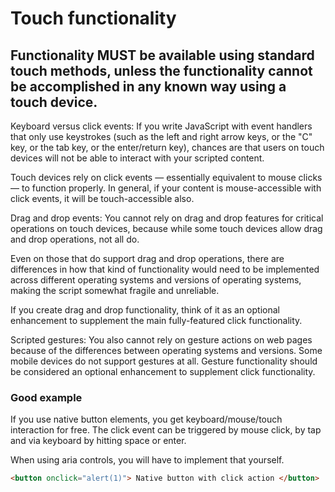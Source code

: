 # Touch functionality

## Functionality MUST be available using standard touch methods, unless the functionality cannot be accomplished in any known way using a touch device.

Keyboard versus click events: If you write JavaScript with event handlers that only use keystrokes (such as the left and right arrow keys, or the "C" key, or the tab key, or the enter/return key), chances are that users on touch devices will not be able to interact with your scripted content.

Touch devices rely on click events — essentially equivalent to mouse clicks — to function properly. In general, if your content is mouse-accessible with click events, it will be touch-accessible also.

Drag and drop events: You cannot rely on drag and drop features for critical operations on touch devices, because while some touch devices allow drag and drop operations, not all do.

Even on those that do support drag and drop operations, there are differences in how that kind of functionality would need to be implemented across different operating systems and versions of operating systems, making the script somewhat fragile and unreliable.

If you create drag and drop functionality, think of it as an optional enhancement to supplement the main fully-featured click functionality.

Scripted gestures: You also cannot rely on gesture actions on web pages because of the differences between operating systems and versions. Some mobile devices do not support gestures at all. Gesture functionality should be considered an optional enhancement to supplement click functionality.


### Good example

If you use native button elements, you get keyboard/mouse/touch interaction for free. The click event can be triggered by mouse click, by tap and via keyboard by hitting space or enter.

When using aria controls, you will have to implement that yourself.

```html
<button onclick="alert(1)"> Native button with click action </button>
```
